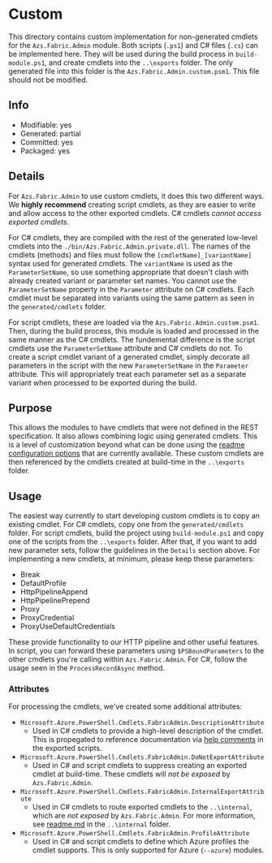 # Custom
This directory contains custom implementation for non-generated cmdlets for the `Azs.Fabric.Admin` module. Both scripts (`.ps1`) and C# files (`.cs`) can be implemented here. They will be used during the build process in `build-module.ps1`, and create cmdlets into the `..\exports` folder. The only generated file into this folder is the `Azs.Fabric.Admin.custom.psm1`. This file should not be modified.

## Info
- Modifiable: yes
- Generated: partial
- Committed: yes
- Packaged: yes

## Details
For `Azs.Fabric.Admin` to use custom cmdlets, it does this two different ways. We **highly recommend** creating script cmdlets, as they are easier to write and allow access to the other exported cmdlets. C# cmdlets *cannot access exported cmdlets*.

For C# cmdlets, they are compiled with the rest of the generated low-level cmdlets into the `./bin/Azs.Fabric.Admin.private.dll`. The names of the cmdlets (methods) and files must follow the `[cmdletName]_[variantName]` syntax used for generated cmdlets. The `variantName` is used as the `ParameterSetName`, so use something appropriate that doesn't clash with already created variant or parameter set names. You cannot use the `ParameterSetName` property in the `Parameter` attribute on C# cmdlets. Each cmdlet must be separated into variants using the same pattern as seen in the `generated/cmdlets` folder.

For script cmdlets, these are loaded via the `Azs.Fabric.Admin.custom.psm1`. Then, during the build process, this module is loaded and processed in the same manner as the C# cmdlets. The fundemental difference is the script cmdlets use the `ParameterSetName` attribute and C# cmdlets do not. To create a script cmdlet variant of a generated cmdlet, simply decorate all parameters in the script with the new `ParameterSetName` in the `Parameter` attribute. This will appropriately treat each parameter set as a separate variant when processed to be exported during the build.

## Purpose
This allows the modules to have cmdlets that were not defined in the REST specification. It also allows combining logic using generated cmdlets. This is a level of customization beyond what can be done using the [readme configuration options](https://github.com/Azure/autorest/blob/master/docs/powershell/options.md) that are currently available. These custom cmdlets are then referenced by the cmdlets created at build-time in the `..\exports` folder.

## Usage
The easiest way currently to start developing custom cmdlets is to copy an existing cmdlet. For C# cmdlets, copy one from the `generated/cmdlets` folder. For script cmdlets, build the project using `build-module.ps1` and copy one of the scripts from the `..\exports` folder. After that, if you want to add new parameter sets, follow the guidelines in the `Details` section above. For implementing a new cmdlets, at minimum, please keep these parameters:
- Break
- DefaultProfile
- HttpPipelineAppend
- HttpPipelinePrepend
- Proxy
- ProxyCredential
- ProxyUseDefaultCredentials

These provide functionality to our HTTP pipeline and other useful features. In script, you can forward these parameters using `$PSBoundParameters` to the other cmdlets you're calling within `Azs.Fabric.Admin`. For C#, follow the usage seen in the `ProcessRecordAsync` method.

### Attributes
For processing the cmdlets, we've created some additional attributes:
- `Microsoft.Azure.PowerShell.Cmdlets.FabricAdmin.DescriptionAttribute`
  - Used in C# cmdlets to provide a high-level description of the cmdlet. This is propegated to reference documentation via [help comments](https://docs.microsoft.com/powershell/module/microsoft.powershell.core/about/about_comment_based_help) in the exported scripts.
- `Microsoft.Azure.PowerShell.Cmdlets.FabricAdmin.DoNotExportAttribute`
  - Used in C# and script cmdlets to suppress creating an exported cmdlet at build-time. These cmdlets will *not be exposed* by `Azs.Fabric.Admin`.
- `Microsoft.Azure.PowerShell.Cmdlets.FabricAdmin.InternalExportAttribute`
  - Used in C# cmdlets to route exported cmdlets to the `..\internal`, which are *not exposed* by `Azs.Fabric.Admin`. For more information, see [readme.md](..\internal/readme.md) in the `..\internal` folder.
- `Microsoft.Azure.PowerShell.Cmdlets.FabricAdmin.ProfileAttribute`
  - Used in C# and script cmdlets to define which Azure profiles the cmdlet supports. This is only supported for Azure (`--azure`) modules.